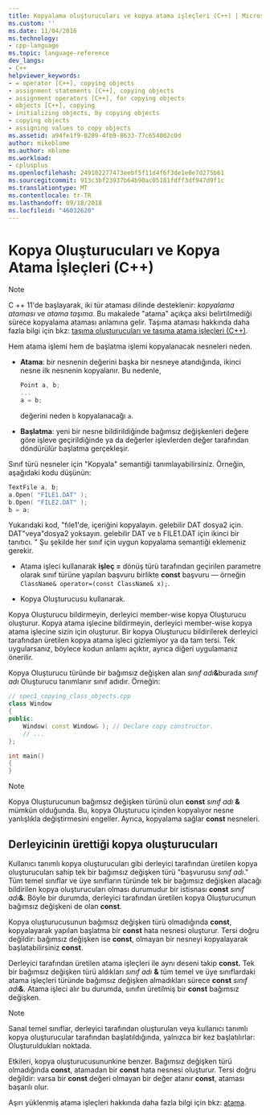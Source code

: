 ```yaml
---
title: Kopyalama oluşturucuları ve kopya atama işleçleri (C++) | Microsoft Docs
ms.custom: ''
ms.date: 11/04/2016
ms.technology:
- cpp-language
ms.topic: language-reference
dev_langs:
- C++
helpviewer_keywords:
- = operator [C++], copying objects
- assignment statements [C++], copying objects
- assignment operators [C++], for copying objects
- objects [C++], copying
- initializing objects, by copying objects
- copying objects
- assigning values to copy objects
ms.assetid: a94fe1f9-0289-4fb9-8633-77c654002c0d
author: mikeblome
ms.author: mblome
ms.workload:
- cplusplus
ms.openlocfilehash: 249182277473eebf5f11d4f6f3de1e8e7d275b61
ms.sourcegitcommit: 913c3bf23937b64b90ac05181fdff3df947d9f1c
ms.translationtype: MT
ms.contentlocale: tr-TR
ms.lasthandoff: 09/18/2018
ms.locfileid: "46032620"
---
```

# <a name="copy-constructors-and-copy-assignment-operators-c"></a>Kopya Oluşturucuları ve Kopya Atama İşleçleri (C++)

> [!NOTE]
> C ++ 11'de başlayarak, iki tür ataması dilinde desteklenir: *kopyalama ataması* ve *atama taşıma*. Bu makalede "atama" açıkça aksi belirtilmediği sürece kopyalama ataması anlamına gelir. Taşıma ataması hakkında daha fazla bilgi için bkz: [taşıma oluşturucuları ve taşıma atama işleçleri (C++)](move-constructors-and-move-assignment-operators-cpp.md).
>
> Hem atama işlemi hem de başlatma işlemi kopyalanacak nesneleri neden.

- **Atama**: bir nesnenin değerini başka bir nesneye atandığında, ikinci nesne ilk nesnenin kopyalanır. Bu nedenle,

    ```cpp
    Point a, b;
    ...
    a = b;
    ```

   değerini neden `b` kopyalanacağı `a`.

- **Başlatma**: yeni bir nesne bildirildiğinde bağımsız değişkenleri değere göre işleve geçirildiğinde ya da değerler işlevlerden değer tarafından döndürülür başlatma gerçekleşir.

Sınıf türü nesneler için "Kopyala" semantiği tanımlayabilirsiniz. Örneğin, aşağıdaki kodu düşünün:

```cpp
TextFile a, b;
a.Open( "FILE1.DAT" );
b.Open( "FILE2.DAT" );
b = a;
```

Yukarıdaki kod, "fıle1'de, içeriğini kopyalayın. gelebilir DAT dosya2 için. DAT"veya"dosya2 yoksayın. gelebilir DAT ve `b` FILE1.DAT için ikinci bir tanıtıcı. " Şu şekilde her sınıf için uygun kopyalama semantiği eklemeniz gerekir.

- Atama işleci kullanarak **işleç =** dönüş türü tarafından geçirilen parametre olarak sınıf türüne yapılan başvuru birlikte **const** başvuru — örneğin `ClassName& operator=(const ClassName& x);`.

- Kopya Oluşturucusu kullanarak.

Kopya Oluşturucu bildirmeyin, derleyici member-wise kopya Oluşturucu oluşturur.  Kopya atama işlecine bildirmeyin, derleyici member-wise kopya atama işlecine sizin için oluşturur. Bir kopya Oluşturucu bildirilerek derleyici tarafından üretilen kopya atama işleci gizlemiyor ya da tam tersi. Tek uygularsanız, böylece kodun anlamı açıktır, ayrıca diğeri uygulamanız önerilir.

Kopya Oluşturucu türünde bir bağımsız değişken alan <em>sınıf adı</em><strong>&</strong>burada *sınıf adı* Oluşturucu tanımlanır sınıf adıdır. Örneğin:

```cpp
// spec1_copying_class_objects.cpp
class Window
{
public:
    Window( const Window& ); // Declare copy constructor.
    // ...
};

int main()
{
}
```

> [!NOTE]
> Kopya Oluşturucunun bağımsız değişken türünü olun **const** <em>sınıf adı</em> <strong>&</strong> mümkün olduğunda. Bu, kopya Oluşturucu içinden kopyalıyor nesne yanlışlıkla değiştirmesini engeller. Ayrıca, kopyalama sağlar **const** nesneleri.

## <a name="compiler-generated-copy-constructors"></a>Derleyicinin ürettiği kopya oluşturucuları

Kullanıcı tanımlı kopya oluşturucuları gibi derleyici tarafından üretilen kopya oluşturucuları sahip tek bir bağımsız değişken türü "başvurusu *sınıf adı*." Tüm temel sınıflar ve üye sınıfların türünde tek bir bağımsız değişken alacağı bildirilen kopya oluşturucuları olması durumudur bir istisnası **const** <em>sınıf adı</em><strong>&</strong>. Böyle bir durumda, derleyici tarafından üretilen kopya Oluşturucunun bağımsız değişkeni de olan **const**.

Kopya oluşturucusunun bağımsız değişken türü olmadığında **const**, kopyalayarak yapılan başlatma bir **const** hata nesnesi oluşturur. Tersi doğru değildir: bağımsız değişken ise **const**, olmayan bir nesneyi kopyalayarak başlatabilirsiniz **const**.

Derleyici tarafından üretilen atama işleçleri ile aynı deseni takip **const.** Tek bir bağımsız değişken türü aldıkları <em>sınıf adı</em> <strong>&</strong> tüm temel ve üye sınıflardaki atama işleçleri türünde bağımsız değişken almadıkları sürece **const** <em>sınıf adı</em><strong>&</strong>. Atama işleci alır bu durumda, sınıfın üretilmiş bir **const** bağımsız değişken.

> [!NOTE]
> Sanal temel sınıflar, derleyici tarafından oluşturulan veya kullanıcı tanımlı kopya oluşturucular tarafından başlatıldığında, yalnızca bir kez başlatılırlar: Oluşturuldukları noktada.

Etkileri, kopya oluşturucusununkine benzer. Bağımsız değişken türü olmadığında **const**, atamadan bir **const** hata nesnesi oluşturur. Tersi doğru değildir: varsa bir **const** değeri olmayan bir değer atanır **const**, ataması başarılı olur.

Aşırı yüklenmiş atama işleçleri hakkında daha fazla bilgi için bkz: [atama](../cpp/assignment.md).